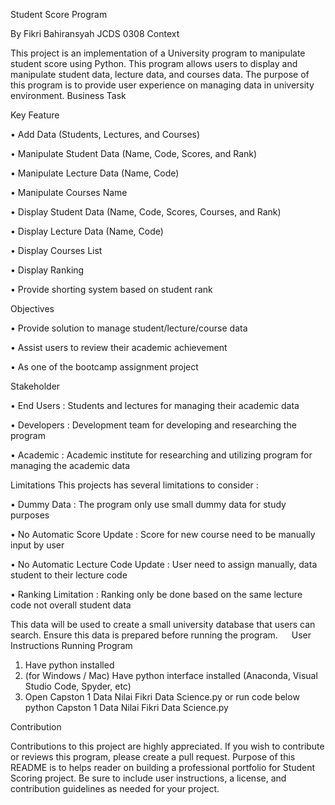 Student Score Program

By Fikri Bahiransyah JCDS 0308
Context

This project is an implementation of a University program to manipulate student score using Python. This program allows users to display and manipulate student data, lecture data, and courses data. The purpose of this program is to provide user experience on managing data in university environment.
Business Task

Key Feature

•  Add Data (Students, Lectures, and Courses)

•	Manipulate Student Data (Name, Code, Scores, and Rank)

•	Manipulate Lecture Data (Name, Code)

•	Manipulate Courses Name

•	Display Student Data (Name, Code, Scores, Courses, and Rank)

•	Display Lecture Data (Name, Code)

•	Display Courses List

•	Display Ranking

•	Provide shorting system based on student rank

Objectives

•	Provide solution to manage student/lecture/course data

•	Assist users to review their academic achievement

•	As one of the bootcamp assignment project

Stakeholder

•	End Users : Students and lectures for managing their academic data

•	Developers : Development team for developing and researching the program

•	Academic : Academic institute for researching and utilizing program for managing the academic data

Limitations
This projects has several limitations to consider :

•	Dummy Data : The program only use small dummy data for study purposes

•	No Automatic Score Update : Score for new course need to be manually input by user

•	No Automatic Lecture Code Update : User need to assign manually, data student to their lecture code

•	Ranking Limitation : Ranking only be done based on the same lecture code not overall student data

This data will be used to create a small university database that users can search. Ensure this data is prepared before running the program.
 
User Instructions
Running Program
1.	Have python installed
2.	(for Windows / Mac) Have python interface installed (Anaconda, Visual Studio Code, Spyder, etc)
3.	Open Capston 1 Data Nilai Fikri Data Science.py or run code below
   python Capston 1 Data Nilai Fikri Data Science.py

Contribution

Contributions to this project are highly appreciated. If you wish to contribute or reviews this program, please create a pull request.
Purpose of this README is to helps reader on building a professional portfolio for Student Scoring project. Be sure to include user instructions, a license, and contribution guidelines as needed for your project.




